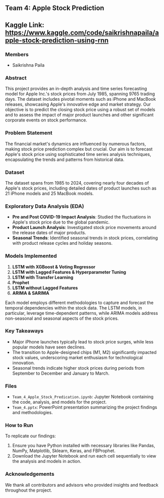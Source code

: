 
## Team 4: Apple Stock Prediction
## Kaggle Link: https://www.kaggle.com/code/saikrishnapaila/apple-stock-prediction-using-rnn


### Members
- Saikrishna Paila

### Abstract
This project provides an in-depth analysis and time series forecasting model for Apple Inc.'s stock prices from July 1985, spanning 9765 trading days. The dataset includes pivotal moments such as iPhone and MacBook releases, showcasing Apple's innovative edge and market strategy. Our objective is to predict the closing stock price using a robust set of models and to assess the impact of major product launches and other significant corporate events on stock performance.

### Problem Statement
The financial market's dynamics are influenced by numerous factors, making stock price prediction complex but crucial. Our aim is to forecast Apple's stock price using sophisticated time series analysis techniques, encapsulating the trends and patterns from historical data.

### Dataset
The dataset spans from 1985 to 2024, covering nearly four decades of Apple's stock prices, including detailed dates of product launches such as 21 iPhone models and 25 MacBook models.

### Exploratory Data Analysis (EDA)
- **Pre and Post COVID-19 Impact Analysis**: Studied the fluctuations in Apple's stock price due to the global pandemic.
- **Product Launch Analysis**: Investigated stock price movements around the release dates of major products.
- **Seasonal Trends**: Identified seasonal trends in stock prices, correlating with product release cycles and holiday seasons.

### Models Implemented
1. **LSTM with XGBoost & Voting Regressor**
2. **LSTM with Lagged Features & Hyperparameter Tuning**
3. **LSTM with Transfer Learning**
4. **Prophet**
5. **LSTM without Lagged Features**
6. **ARIMA & SARIMA**

Each model employs different methodologies to capture and forecast the temporal dependencies within the stock data. The LSTM models, in particular, leverage time-dependent patterns, while ARIMA models address non-seasonal and seasonal aspects of the stock prices.

### Key Takeaways
- Major iPhone launches typically lead to stock price surges, while less popular models have seen declines.
- The transition to Apple-designed chips (M1, M2) significantly impacted stock values, underscoring market enthusiasm for technological innovation.
- Seasonal trends indicate higher stock prices during periods from September to December and January to March.

### Files
- `Team_4_Apple_Stock_Predication.ipynb`: Jupyter Notebook containing the code, analysis, and models for the project.
- `Team_4.pptx`: PowerPoint presentation summarizing the project findings and methodologies.

### How to Run
To replicate our findings:
1. Ensure you have Python installed with necessary libraries like Pandas, NumPy, Matplotlib, Sklearn, Keras, and FBProphet.
2. Download the Jupyter Notebook and run each cell sequentially to view the analysis and models in action.

### Acknowledgements
We thank all contributors and advisors who provided insights and feedback throughout the project.
